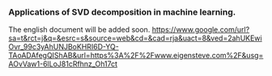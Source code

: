 ### Applications of SVD decomposition in machine learning.
The english document will be added soon.
https://www.google.com/url?sa=t&rct=j&q=&esrc=s&source=web&cd=&cad=rja&uact=8&ved=2ahUKEwiOvr_99c3yAhUNJBoKHRI6D-YQ-TAoADAfegQIShAB&url=https%3A%2F%2Fwww.eigensteve.com%2F&usg=AOvVaw1-6lLoJ81cRfhnz_Oh17ct
